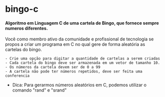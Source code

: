 # bingo-c
<h4>Algoritmo em Linguagem C de uma cartela de Bingo, que fornece sempre numeros diferentes.</h4>

Você como membro ativo da comunidade e profissional de tecnologia se propos a criar um programa em C no qual gere de forma aleatória as cartelas do bingo.
````
- Crie uma opção para digitar a quantidade de cartelas a serem criadas
- Cada cartela do bingo deve ser armazenada em um vetor de tamanho 10.
- Os números da cartela devem ser de 0 a 99
- A cartela não pode ter números repetidos, deve ser feita uma conferencia
````
- Dica:
Para gerarmos números aleatórios em C, podemos utilizar o comando "rand" e "srand"
